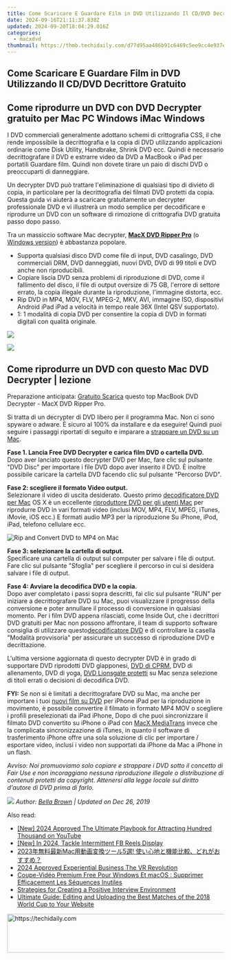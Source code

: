 ```yaml
---
title: Come Scaricare E Guardare Film in DVD Utilizzando Il CD/DVD Decrittore Gratuito
date: 2024-09-16T21:11:37.838Z
updated: 2024-09-20T18:04:29.016Z
categories:
  - macxdvd
thumbnail: https://thmb.techidaily.com/d77d95aa486b91c6469c5ee9cc4e937e8d3af5aa50ced6b44ad4148b7b19bd91.jpg
---
```


## Come Scaricare E Guardare Film in DVD Utilizzando Il CD/DVD Decrittore Gratuito

## Come riprodurre un DVD con DVD Decrypter gratuito per Mac PC Windows iMac Windows

I DVD commerciali generalmente adottano schemi di crittografia CSS, il che rende impossibile la decrittografia e la copia di DVD utilizzando applicazioni ordinarie come Disk Utility, Handbrake, Shrink DVD ecc. Quindi è necessario decrittografare il DVD e estrarre video da DVD a MacBook o iPad per portatili Guardare film. Quindi non dovete tirare un paio di dischi DVD o preoccuparti di danneggiare.

Un decrypter DVD può trattare l'eliminazione di qualsiasi tipo di divieto di copia, in particolare per la decrittografia dei filmati DVD protetti da copia. Questa guida vi aiuterà a scaricare gratuitamente un decrypter professionale DVD e vi illustrerà un modo semplice per decodificare e riprodurre un DVD con un software di rimozione di crittografia DVD gratuita passo dopo passo. 

Tra un massiccio software Mac decrypter, [**MacX DVD Ripper Pro**](https://tools.techidaily.com/macxdvd/products/) (o [Windows version](https://tools.techidaily.com/macxdvd/products/)) è abbastanza popolare.   

* Supporta qualsiasi disco DVD come file di input, DVD casalingo, DVD commerciali DRM, DVD danneggiati, nuovi DVD, DVD di 99 titoli e DVD anche non riproducibili.
* Copiare liscia DVD senza problemi di riproduzione di DVD, come il fallimento del disco, il file di output oversize di 75 GB, l'errore di settore errato, la copia illegale durante la riproduzione, l'immagine distorta, ecc.
* Rip DVD in MP4, MOV, FLV, MPEG-2, MKV, AVI, immagine ISO, dispositivi Android iPad iPad a velocità in tempo reale 36X (Intel QSV supportato).
* 1: 1 modalità di copia DVD per consentire la copia di DVD in formati digitali con qualità originale.

[![](https://www.macxdvd.com/mac-dvd-video-converter-how-to/howto_image/macdown.png)](https://tools.techidaily.com/macxdvd/products/) 

[![](https://www.macxdvd.com/mac-dvd-video-converter-how-to/howto_image/windown.png)](https://tools.techidaily.com/macxdvd/products/) 

## Come riprodurre un DVD con questo Mac DVD Decrypter | lezione 

Preparazione anticipata: [Gratuito Scarica](https://tools.techidaily.com/macxdvd/products/) questo top MacBook DVD Decrypter - MacX DVD Ripper Pro. 

Si tratta di un decrypter di DVD libero per il programma Mac. Non ci sono spyware o adware. È sicuro al 100% da installare e da eseguire! Quindi puoi seguire i passaggi riportati di seguito e imparare a [strappare un DVD su un Mac](https://tools.techidaily.com/macxdvd/products/).

**Fase 1\. Lancia Free DVD Decrypter e carica film DVD o cartella DVD.**  
Dopo aver lanciato questo decrypter DVD per Mac, fare clic sul pulsante "DVD Disc" per importare i file DVD dopo aver inserito il DVD. È inoltre possibile caricare la cartella DVD facendo clic sul pulsante "Percorso DVD".

**Fase 2: scegliere il formato Video output.**   
Selezionare il video di uscita desiderato. Questo primo [decodificatore DVD per Mac](https://tools.techidaily.com/macxdvd/products/) OS X è un eccellente [riproduttore DVD per gli utenti Mac](https://tools.techidaily.com/macxdvd/products/) per riprodurre DVD in vari formati video (inclusi MOV, MP4, FLV, MPEG, iTunes, iMovie, iOS ecc.) E formati audio MP3 per la riproduzione Su iPhone, iPod, iPad, telefono cellulare ecc. 

![Rip and Convert DVD to MP4 on Mac](https://www.macxdvd.com/mac-dvd-video-converter-how-to/article-image/mdrp-zxh-1.png)

**Fase 3: selezionare la cartella di output.**  
Specificare una cartella di output sul computer per salvare i file di output. Fare clic sul pulsante "Sfoglia" per scegliere il percorso in cui si desidera salvare i file di output.

**Fase 4: Avviare la decodifica DVD e la copia.**  
Dopo aver completato i passi sopra descritti, fai clic sul pulsante "RUN" per iniziare a decrittografare DVD su Mac, puoi visualizzare il progresso della conversione e poter annullare il processo di conversione in qualsiasi momento. Per i film DVD appena rilasciati, come Inside Out, che i decrittori DVD gratuiti per Mac non possono affrontare, il team di supporto software consiglia di utilizzare questo[decodificatore DVD](https://tools.techidaily.com/macxdvd/products/) e di controllare la casella "Modalità provvisoria" per assicurare un successo di riproduzione DVD e decrittazione.

 L'ultima versione aggiornata di questo decrypter DVD è in grado di supportare DVD riprodotti DVD giapponesi, [DVD di CPRM](https://tools.techidaily.com/macxdvd/products/), DVD di allenamento, DVD di yoga, [DVD Lionsgate protetti](https://tools.techidaily.com/macxdvd/products/) su Mac senza selezione di titoli errati o decisioni di decodifica DVD.

**FYI:** Se non si è limitati a decrittografare DVD su Mac, ma anche per importare i tuoi [nuovi film su DVD](https://tools.techidaily.com/macxdvd/products/) per iPhone iPad per la riproduzione in movimento, è possibile convertire il filmato in formato MP4 MOV o scegliere i profili preselezionati da iPad iPhone, Dopo di che puoi sincronizzare il filmato DVD convertito su iPhone o iPad con [MacX MediaTrans](https://tools.techidaily.com/macxdvd/products/) invece che la complicata sincronizzazione di iTunes, in quanto il software di trasferimento iPhone offre una sola soluzione di clic per importare / esportare video, inclusi i video non supportati da iPhone da Mac a iPhone in un flash.

_Avviso: Noi promuoviamo solo copiare e strappare i DVD sotto il concetto di Fair Use e non incoraggiano nessuna riproduzione illegale o distribuzione di contenuti protetti da copyright. Attenersi alla legge locale sul diritto d'autore di DVD prima di farlo._

_![](https://www.macxdvd.com/mac-dvd-video-converter-how-to/../image-style/article-seo/icon1.png) Author: [Bella Brown](https://www.linkedin.com/in/bella-brown-920145104/) | Updated on Dec 26, 2019_

<ins class="adsbygoogle"
     style="display:block"
     data-ad-format="autorelaxed"
     data-ad-client="ca-pub-7571918770474297"
     data-ad-slot="1223367746"></ins>

<ins class="adsbygoogle"
     style="display:block"
     data-ad-client="ca-pub-7571918770474297"
     data-ad-slot="8358498916"
     data-ad-format="auto"
     data-full-width-responsive="true"></ins>

<span class="atpl-alsoreadstyle">Also read:</span>
<div><ul>
<li><a href="https://fox-friendly.techidaily.com/new-2024-approved-the-ultimate-playbook-for-attracting-hundred-thousand-on-youtube/"><u>[New] 2024 Approved The Ultimate Playbook for Attracting Hundred Thousand on YouTube</u></a></li>
<li><a href="https://facebook-clips.techidaily.com/new-in-2024-tackle-intermittent-fb-reels-display/"><u>[New] In 2024, Tackle Intermittent FB Reels Display</u></a></li>
<li><a href="https://dvd-bd.techidaily.com/2023mac5/"><u>2023年無料最新Mac用動画変換ツール5選! 使い心地と機能比較、どれがおすすめ？</u></a></li>
<li><a href="https://some-knowledge.techidaily.com/2024-approved-experiential-business-the-vr-revolution/"><u>2024 Approved Experiential Business The VR Revolution</u></a></li>
<li><a href="https://dvd-bd.techidaily.com/coupe-video-premium-free-pour-windows-et-macos-supprimer-efficacement-les-sequences-inutiles/"><u>Coupe-Vidéo Premium Free Pour Windows Et macOS : Supprimer Efficacement Les Séquences Inutiles</u></a></li>
<li><a href="https://article-knowledge.techidaily.com/strategies-for-creating-a-positive-interview-environment/"><u>Strategies for Creating a Positive Interview Environment</u></a></li>
<li><a href="https://dvd-bd.techidaily.com/ultimate-guide-editing-and-uploading-the-best-matches-of-the-2018-world-cup-to-your-website/"><u>Ultimate Guide: Editing and Uploading the Best Matches of the 2018 World Cup to Your Website</u></a></li>
</ul></div>

<!-- affiliate ads begin -->
<a href="https://aligracehair.sjv.io/c/5597632/1938750/19272" target="_top" id="1938750">
  <img src="//a.impactradius-go.com/display-ad/19272-1938750" border="0" alt="https://techidaily.com" width="728" height="90"/>
</a>
<img height="0" width="0" src="https://aligracehair.sjv.io/i/5597632/1938750/19272" style="position:absolute;visibility:hidden;" border="0" />
<!-- affiliate ads end -->

